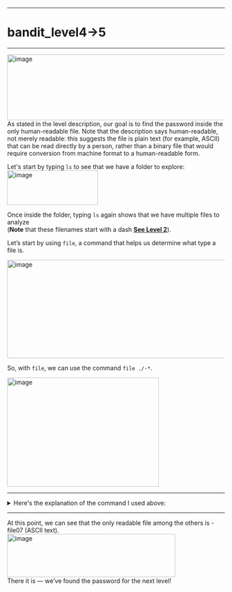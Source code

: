 ***
# bandit_level4->5
***
<img width="1057" height="152" alt="image" src="https://github.com/user-attachments/assets/5ea35b8d-538a-4d56-828c-25b95ecf3489" />  
As stated in the level description, our goal is to find the password inside the only human-readable file. Note that the description says human-readable, not merely readable: this suggests the file is plain text (for example, ASCII) that can be read directly by a person, rather than a binary file that would require conversion from machine format to a human-readable form.  

Let's start by typing `ls` to see that we have a folder to explore:  
<img width="210" height="80" alt="image" src="https://github.com/user-attachments/assets/355fba74-61f7-44e3-98f4-3486cf171569" />  

Once inside the folder, typing `ls` again shows that we have multiple files to analyze  
(**Note** that these filenames start with a dash [**See Level 2**](https://github.com/Nanospaziale/OTW-WriteUps/blob/main/bandit/level02.md)).    

Let’s start by using `file`, a command that helps us determine what type a file is.

<img width="1021" height="227" alt="image" src="https://github.com/user-attachments/assets/b9ff68cd-469d-4668-88f3-165095c86982" />  

So, with `file`, we can use the command `file ./-*`.  

<img width="351" height="252" alt="image" src="https://github.com/user-attachments/assets/f6459747-f6a0-48c4-a93a-9a808c2085b9" />  
  
***  
  
<details>
  <summary>Here's the explanation of the command I used above:  </summary>
  
  - `file` - Simply the command
  - `./` - This is one of the method that we can use to open dashed file (Used also in level 2)
  - `-*` -  Explicitly tells `file` to open all files whose names start with a dash `-`, regardless of what comes after.
  >In simple terms, the `*` symbol is a wildcard used in the shell to represent “anything.”
  >That means it can stand for any number of characters in a filename or path. For example, `file*` matches `file1`, `file2`, or `fileX`.
  >So when we write `-*`, we’re telling the command to include all files whose names begin with a dash, no matter what follows.
</details>
  
***  
  
At this point, we can see that the only readable file among the others is -file07 (ASCII text).  
<img width="389" height="100" alt="image" src="https://github.com/user-attachments/assets/b2102572-f610-496c-aad9-156fc50d052a" />  
There it is — we’ve found the password for the next level!




